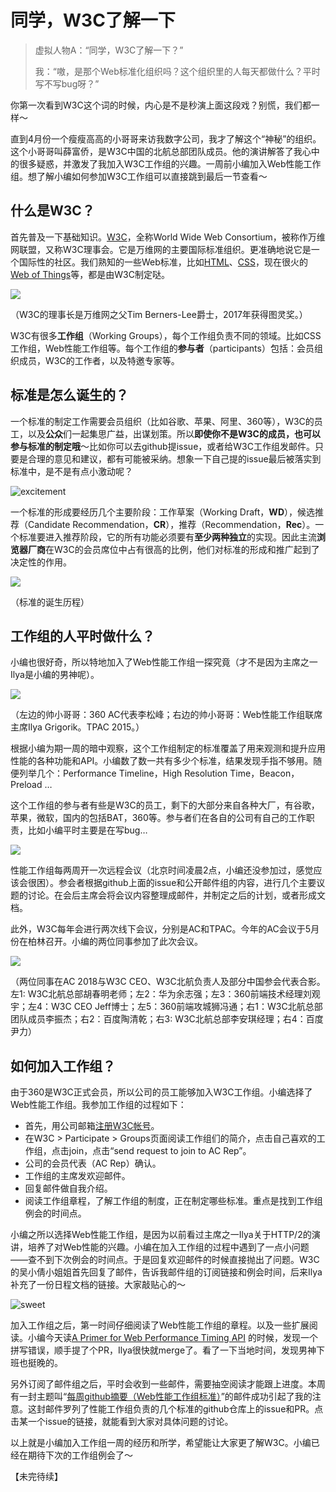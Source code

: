 # 同学，W3C了解一下

> 虚拟人物A：“同学，W3C了解一下？”
>
> 我：“嗷，是那个Web标准化组织吗？这个组织里的人每天都做什么？平时写不写bug呀？”

你第一次看到W3C这个词的时候，内心是不是秒演上面这段戏？别慌，我们都一样～

直到4月份一个瘦瘦高高的小哥哥来访我数字公司，我才了解这个“神秘”的组织。这个小哥哥叫薛富侨，是W3C中国的北航总部团队成员。他的演讲解答了我心中的很多疑惑，并激发了我加入W3C工作组的兴趣。一周前小编加入Web性能工作组。想了解小编如何参加W3C工作组可以直接跳到最后一节查看～

## 什么是W3C？

首先普及一下基础知识。[W3C](https://www.w3.org/)，全称World Wide Web Consortium，被称作万维网联盟，又称W3C理事会。它是万维网的主要国际标准组织。更准确地说它是一个国际性的社区。我们熟知的一些Web标准，比如[HTML](https://www.w3.org/TR/html52/)、[CSS](https://www.w3.org/Style/CSS/specs.en.html)，现在很火的[Web of Things](https://www.w3.org/WoT/WG/)等，都是由W3C制定哒。

![](https://p5.ssl.qhimg.com/t011b3d0617318b0d55.jpg)

（W3C的理事长是万维网之父Tim Berners-Lee爵士，2017年获得图灵奖。）

W3C有很多**工作组**（Working Groups），每个工作组负责不同的领域。比如CSS工作组，Web性能工作组等。每个工作组的**参与者**（participants）包括：会员组织成员，W3C的工作者，以及特邀专家等。

## 标准是怎么诞生的？

一个标准的制定工作需要会员组织（比如谷歌、苹果、阿里、360等），W3C的员工，以及**公众**们一起集思广益，出谋划策。所以**即使你不是W3C的成员，也可以参与标准的制定哦**～比如你可以去github提issue，或者给W3C工作组发邮件。只要是合理的意见和建议，都有可能被采纳。想象一下自己提的issue最后被落实到标准中，是不是有点小激动呢？

![excitement](https://p2.ssl.qhimg.com/t01c3f0522b6307143e.gif)

一个标准的形成要经历几个主要阶段：工作草案（Working Draft，**WD**），候选推荐（Candidate Recommendation，**CR**），推荐（Recommendation，**Rec**）。一个标准要进入推荐阶段，它的所有功能必须要有**至少两种独立**的实现。因此主流**浏览器厂商**在W3C的会员席位中占有很高的比例，他们对标准的形成和推广起到了决定性的作用。

![](https://p0.ssl.qhimg.com/t01b222edefbd5dd7f5.jpg)

（标准的诞生历程）

## 工作组的人平时做什么？

小编也很好奇，所以特地加入了Web性能工作组一探究竟（才不是因为主席之一Ilya是小编的男神呢）。

![](https://p4.ssl.qhimg.com/t014ad5e3bd757ec5cf.jpg)

（左边的帅小哥哥：360 AC代表李松峰；右边的帅小哥哥：Web性能工作组联席主席Ilya Grigorik。TPAC 2015。）

根据小编为期一周的暗中观察，这个工作组制定的标准覆盖了用来观测和提升应用性能的各种功能和API。小编数了数一共有多少个标准，结果发现手指不够用。随便列举几个：Performance Timeline，High Resolution Time，Beacon，Preload …

这个工作组的参与者有些是W3C的员工，剩下的大部分来自各种大厂，有谷歌，苹果，微软，国内的包括BAT，360等。参与者们在各自的公司有自己的工作职责，比如小编平时主要是在写bug…

![](https://p5.ssl.qhimg.com/t01d1ff23f2a2b584fb.gif)

性能工作组每两周开一次远程会议（北京时间凌晨2点，小编还没参加过，感觉应该会很困）。参会者根据github上面的issue和公开邮件组的内容，进行几个主要议题的讨论。在会后主席会将会议内容整理成邮件，并制定之后的计划，或者形成文档。

此外，W3C每年会进行两次线下会议，分别是AC和TPAC。今年的AC会议于5月份在柏林召开。小编的两位同事参加了此次会议。

![](https://p4.ssl.qhimg.com/t010b0c2879d7edc4a6.jpg)

（两位同事在AC 2018与W3C CEO、W3C北航负责人及部分中国参会代表合影。左1: W3C北航总部胡春明老师；左2：华为余志强；左3：360前端技术经理刘观宇；左4：W3C CEO Jeff博士；左5：360前端攻城狮冯通；右1：W3C北航总部团队成员李振杰；右2：百度陶清乾；右3: W3C北航总部李安琪经理；右4：百度尹力）

## 如何加入工作组？

由于360是W3C正式会员，所以公司的员工能够加入W3C工作组。小编选择了Web性能工作组。我参加工作组的过程如下：

- 首先，用公司邮箱[注册W3C帐号](https://www.w3.org/accounts/request)。
- 在W3C > Participate > Groups页面阅读工作组们的简介，点击自己喜欢的工作组，点击join，点击“send request to join to AC Rep”。
- 公司的会员代表（AC Rep）确认。
- 工作组的主席发欢迎邮件。
- 回复邮件做自我介绍。
- 阅读工作组章程，了解工作组的制度，正在制定哪些标准。重点是找到工作组例会的时间点。

小编之所以选择Web性能工作组，是因为以前看过主席之一Ilya关于HTTP/2的演讲，培养了对Web性能的兴趣。小编在加入工作组的过程中遇到了一点小问题——查不到下次例会的时间点。于是回复欢迎邮件的时候直接抛出了问题。W3C的吴小倩小姐姐首先回复了邮件，告诉我邮件组的订阅链接和例会时间，后来Ilya补充了一份日程文档的链接。大家敲贴心的～

![sweet](https://p1.ssl.qhimg.com/t019943bec61d50c47e.gif)

加入工作组之后，第一时间仔细阅读了Web性能工作组的章程。以及一些扩展阅读。小编今天读[A Primer for Web Performance Timing API](https://w3c.github.io/perf-timing-primer/) 的时候，发现一个拼写错误，顺手提了个PR，Ilya很快就merge了。看了一下当地时间，发现男神下班也挺晚的。

另外订阅了邮件组之后，平时会收到一些邮件，需要抽空阅读才能跟上进度。本周有一封主题叫“[每周github摘要（Web性能工作组标准）](https://lists.w3.org/Archives/Public/public-web-perf/2018Jun/0003.html)”的邮件成功引起了我的注意。这封邮件罗列了性能工作组负责的几个标准的github仓库上的issue和PR。点击某一个issue的链接，就能看到大家对具体问题的讨论。

以上就是小编加入工作组一周的经历和所学，希望能让大家更了解W3C。小编已经在期待下次的工作组例会了～

【未完待续】

